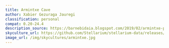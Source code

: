 ```yaml
---
title: Armintxe Cave
author: Xabier Gezuraga Jauregi
classification: personal
compat: 0.20-24.4
description_source: https://barnebidaia.blogspot.com/2019/02/armintxe-paleolithic-sky-culture.html
skyculture_url: https://github.com/Stellarium/stellarium-data/releases/download/skycultures/armintxe.zip
image_url: /img/skycultures/armintxe.jpg
---
```

